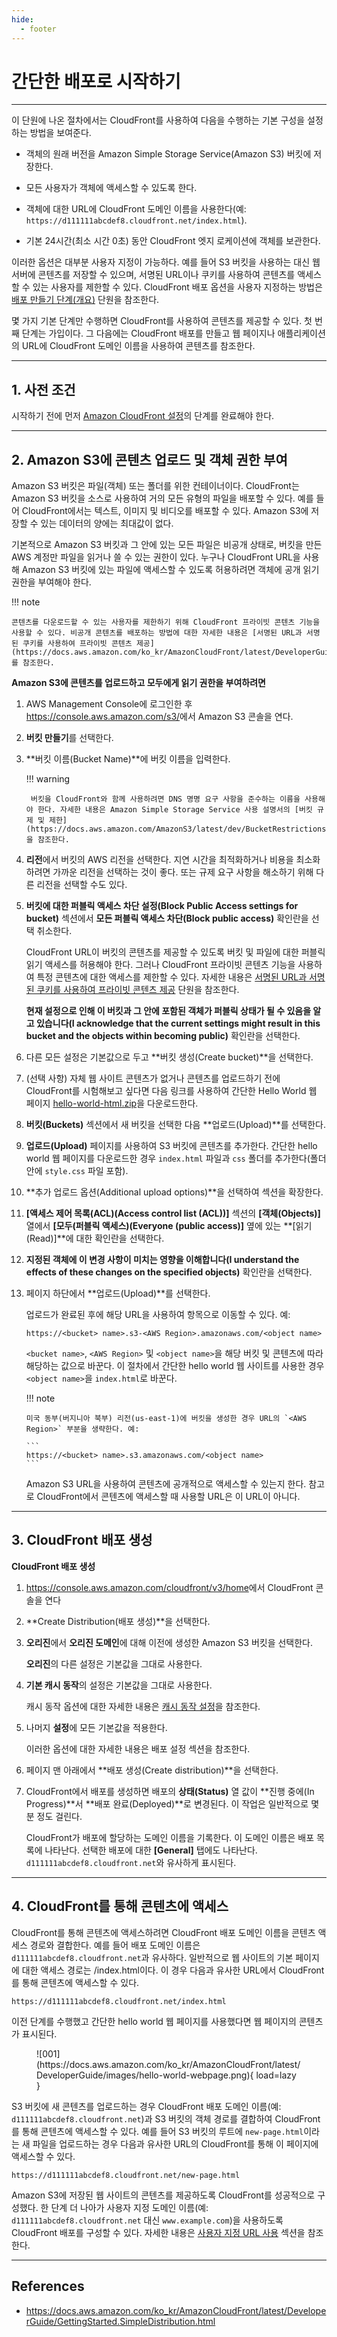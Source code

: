```yaml
---
hide:
  - footer
---
```


# 간단한 배포로 시작하기

---

이 단원에 나온 절차에서는 CloudFront를 사용하여 다음을 수행하는 기본 구성을 설정하는 방법을 보여준다.

- 객체의 원래 버전을 Amazon Simple Storage Service(Amazon S3) 버킷에 저장한다.

- 모든 사용자가 객체에 액세스할 수 있도록 한다.

- 객체에 대한 URL에 CloudFront 도메인 이름을 사용한다(예: `https://d111111abcdef8.cloudfront.net/index.html`).

- 기본 24시간(최소 시간 0초) 동안 CloudFront 엣지 로케이션에 객체를 보관한다.

이러한 옵션은 대부분 사용자 지정이 가능하다. 예를 들어 S3 버킷을 사용하는 대신 웹 서버에 콘텐츠를 저장할 수 있으며, 서명된 URL이나 쿠키를 사용하여 콘텐츠를 액세스할 수 있는 사용자를 제한할 수 있다. CloudFront 배포 옵션을 사용자 지정하는 방법은 [배포 만들기 단계(개요)](https://docs.aws.amazon.com/ko_kr/AmazonCloudFront/latest/DeveloperGuide/distribution-web-creating.html) 단원을 참조한다.

몇 가지 기본 단계만 수행하면 CloudFront를 사용하여 콘텐츠를 제공할 수 있다. 첫 번째 단계는 가입이다. 그 다음에는 CloudFront 배포를 만들고 웹 페이지나 애플리케이션의 URL에 CloudFront 도메인 이름을 사용하여 콘텐츠를 참조한다.

---

## 1. 사전 조건

시작하기 전에 먼저 [Amazon CloudFront 설정](https://docs.aws.amazon.com/ko_kr/AmazonCloudFront/latest/DeveloperGuide/setting-up-cloudfront.html)의 단계를 완료해야 한다.

---

## 2. Amazon S3에 콘텐츠 업로드 및 객체 권한 부여

Amazon S3 버킷은 파일(객체) 또는 폴더를 위한 컨테이너이다. CloudFront는 Amazon S3 버킷을 소스로 사용하여 거의 모든 유형의 파일을 배포할 수 있다. 예를 들어 CloudFront에서는 텍스트, 이미지 및 비디오를 배포할 수 있다. Amazon S3에 저장할 수 있는 데이터의 양에는 최대값이 없다.

기본적으로 Amazon S3 버킷과 그 안에 있는 모든 파일은 비공개 상태로, 버킷을 만든 AWS 계정만 파일을 읽거나 쓸 수 있는 권한이 있다. 누구나 CloudFront URL을 사용해 Amazon S3 버킷에 있는 파일에 액세스할 수 있도록 허용하려면 객체에 공개 읽기 권한을 부여해야 한다.

!!! note

    콘텐츠를 다운로드할 수 있는 사용자를 제한하기 위해 CloudFront 프라이빗 콘텐츠 기능을 사용할 수 있다. 비공개 콘텐츠를 배포하는 방법에 대한 자세한 내용은 [서명된 URL과 서명된 쿠키를 사용하여 프라이빗 콘텐츠 제공](https://docs.aws.amazon.com/ko_kr/AmazonCloudFront/latest/DeveloperGuide/PrivateContent.html)를 참조한다.

**Amazon S3에 콘텐츠를 업로드하고 모두에게 읽기 권한을 부여하려면**

1. AWS Management Console에 로그인한 후 <https://console.aws.amazon.com/s3/>에서 Amazon S3 콘솔을 연다.

2. **버킷 만들기**를 선택한다.

3. **버킷 이름(Bucket Name)**에 버킷 이름을 입력한다.

    !!! warning

        버킷을 CloudFront와 함께 사용하려면 DNS 명명 요구 사항을 준수하는 이름을 사용해야 한다. 자세한 내용은 Amazon Simple Storage Service 사용 설명서의 [버킷 규제 및 제한](https://docs.aws.amazon.com/AmazonS3/latest/dev/BucketRestrictions.html)을 참조한다.

4. **리전**에서 버킷의 AWS 리전을 선택한다. 지연 시간을 최적화하거나 비용을 최소화하려면 가까운 리전을 선택하는 것이 좋다. 또는 규제 요구 사항을 해소하기 위해 다른 리전을 선택할 수도 있다.

5. **버킷에 대한 퍼블릭 액세스 차단 설정(Block Public Access settings for bucket)** 섹션에서 **모든 퍼블릭 액세스 차단(Block public access)** 확인란을 선택 취소한다.

    CloudFront URL이 버킷의 콘텐츠를 제공할 수 있도록 버킷 및 파일에 대한 퍼블릭 읽기 액세스를 허용해야 한다. 그러나 CloudFront 프라이빗 콘텐츠 기능을 사용하여 특정 콘텐츠에 대한 액세스를 제한할 수 있다. 자세한 내용은 [서명된 URL과 서명된 쿠키를 사용하여 프라이빗 콘텐츠 제공](https://docs.aws.amazon.com/ko_kr/AmazonCloudFront/latest/DeveloperGuide/PrivateContent.html) 단원을 참조한다.

    **현재 설정으로 인해 이 버킷과 그 안에 포함된 객체가 퍼블릭 상태가 될 수 있음을 알고 있습니다(I acknowledge that the current settings might result in this bucket and the objects within becoming public)** 확인란을 선택한다.

6. 다른 모든 설정은 기본값으로 두고 **버킷 생성(Create bucket)**을 선택한다.

7. (선택 사항) 자체 웹 사이트 콘텐츠가 없거나 콘텐츠를 업로드하기 전에 CloudFront를 시험해보고 싶다면 다음 링크를 사용하여 간단한 Hello World 웹 페이지 [hello-world-html.zip](https://docs.aws.amazon.com/ko_kr/AmazonCloudFront/latest/DeveloperGuide/samples/hello-world-html.zip)을 다운로드한다.

8. **버킷(Buckets)** 섹션에서 새 버킷을 선택한 다음 **업로드(Upload)**를 선택한다.

9. **업로드(Upload)** 페이지를 사용하여 S3 버킷에 콘텐츠를 추가한다. 간단한 hello world 웹 페이지를 다운로드한 경우 `index.html` 파일과 `css` 폴더를 추가한다(폴더 안에 `style.css` 파일 포함).

10. **추가 업로드 옵션(Additional upload options)**을 선택하여 섹션을 확장한다.

11. **[액세스 제어 목록(ACL)(Access control list (ACL))]** 섹션의 **[객체(Objects)]** 열에서 **[모두(퍼블릭 액세스)(Everyone (public access)]** 옆에 있는 **[읽기(Read)]**에 대한 확인란을 선택한다.

12. **지정된 객체에 이 변경 사항이 미치는 영향을 이해합니다(I understand the effects of these changes on the specified objects)** 확인란을 선택한다.

13. 페이지 하단에서 **업로드(Upload)**를 선택한다.

    업로드가 완료된 후에 해당 URL을 사용하여 항목으로 이동할 수 있다. 예:

    ```
    https://<bucket> name>.s3-<AWS Region>.amazonaws.com/<object name>
    ```

    `<bucket name>`, `<AWS Region>` 및 `<object name>`을 해당 버킷 및 콘텐츠에 따라 해당하는 값으로 바꾼다. 이 절차에서 간단한 hello world 웹 사이트를 사용한 경우 `<object name>`을 `index.html`로 바꾼다.

    !!! note

        미국 동부(버지니아 북부) 리전(us-east-1)에 버킷을 생성한 경우 URL의 `<AWS Region>` 부분을 생략한다. 예:

        ```
        https://<bucket> name>.s3.amazonaws.com/<object name>
        ```

    Amazon S3 URL을 사용하여 콘텐츠에 공개적으로 액세스할 수 있는지 한다. 참고로 CloudFront에서 콘텐츠에 액세스할 때 사용할 URL은 이 URL이 아니다.

---

## 3. CloudFront 배포 생성

**CloudFront 배포 생성**

1. <https://console.aws.amazon.com/cloudfront/v3/home>에서 CloudFront 콘솔을 연다

2. **Create Distribution(배포 생성)**을 선택한다.

3. **오리진**에서 **오리진 도메인**에 대해 이전에 생성한 Amazon S3 버킷을 선택한다.

    **오리진**의 다른 설정은 기본값을 그대로 사용한다.

4. **기본 캐시 동작**의 설정은 기본값을 그대로 사용한다.

    캐시 동작 옵션에 대한 자세한 내용은 [캐시 동작 설정](https://docs.aws.amazon.com/ko_kr/AmazonCloudFront/latest/DeveloperGuide/distribution-web-values-specify.html#DownloadDistValuesCacheBehavior)을 참조한다.

5. 나머지 **설정**에 모든 기본값을 적용한다.

    이러한 옵션에 대한 자세한 내용은 배포 설정 섹션을 참조한다.

6. 페이지 맨 아래에서 **배포 생성(Create distribution)**을 선택한다.

7. CloudFront에서 배포를 생성하면 배포의 **상태(Status)** 열 값이 **진행 중에(In Progress)**서 **배포 완료(Deployed)**로 변경된다. 이 작업은 일반적으로 몇 분 정도 걸린다.

    CloudFront가 배포에 할당하는 도메인 이름을 기록한다. 이 도메인 이름은 배포 목록에 나타난다. 선택한 배포에 대한 **[General]** 탭에도 나타난다. `d111111abcdef8.cloudfront.net`와 유사하게 표시된다.

---

## 4. CloudFront를 통해 콘텐츠에 액세스

CloudFront를 통해 콘텐츠에 액세스하려면 CloudFront 배포 도메인 이름을 콘텐츠 액세스 경로와 결합한다. 예를 들어 배포 도메인 이름은 `d111111abcdef8.cloudfront.net`과 유사하다. 일반적으로 웹 사이트의 기본 페이지에 대한 액세스 경로는 /index.html이다. 이 경우 다음과 유사한 URL에서 CloudFront를 통해 콘텐츠에 액세스할 수 있다.

`https://d111111abcdef8.cloudfront.net/index.html`

이전 단계를 수행했고 간단한 hello world 웹 페이지를 사용했다면 웹 페이지의 콘텐츠가 표시된다.

<figure markdown>
  ![001](https://docs.aws.amazon.com/ko_kr/AmazonCloudFront/latest/DeveloperGuide/images/hello-world-webpage.png){ load=lazy }
</figure>

S3 버킷에 새 콘텐츠를 업로드하는 경우 CloudFront 배포 도메인 이름(예: `d111111abcdef8.cloudfront.net`)과 S3 버킷의 객체 경로를 결합하여 CloudFront를 통해 콘텐츠에 액세스할 수 있다. 예를 들어 S3 버킷의 루트에 `new-page.html`이라는 새 파일을 업로드하는 경우 다음과 유사한 URL의 CloudFront를 통해 이 페이지에 액세스할 수 있다.

`https://d111111abcdef8.cloudfront.net/new-page.html`

Amazon S3에 저장된 웹 사이트의 콘텐츠를 제공하도록 CloudFront를 성공적으로 구성했다. 한 단계 더 나아가 사용자 지정 도메인 이름(예: `d111111abcdef8.cloudfront.net` 대신 `www.example.com`)을 사용하도록 CloudFront 배포를 구성할 수 있다. 자세한 내용은 [사용자 지정 URL 사용](https://docs.aws.amazon.com/ko_kr/AmazonCloudFront/latest/DeveloperGuide/CNAMEs.html) 섹션을 참조한다.

---

## References

- <https://docs.aws.amazon.com/ko_kr/AmazonCloudFront/latest/DeveloperGuide/GettingStarted.SimpleDistribution.html>
